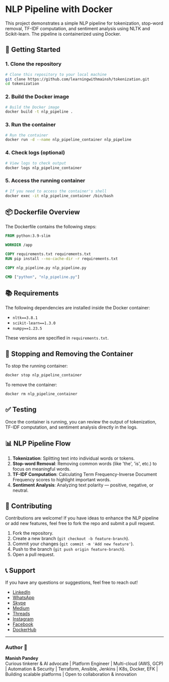 # NLP Pipeline with Docker

This project demonstrates a simple NLP pipeline for tokenization, stop-word removal, TF-IDF computation, and sentiment analysis using NLTK and Scikit-learn. The pipeline is containerized using Docker.

## 🚀 Getting Started

### 1. Clone the repository
```bash
# Clone this repository to your local machine
git clone https://github.com/learningwithmainsh/tokenization.git
cd tokenization
```

### 2. Build the Docker image
```bash
# Build the Docker image
docker build -t nlp_pipeline .
```

### 3. Run the container
```bash
# Run the container
docker run -d --name nlp_pipeline_container nlp_pipeline
```

### 4. Check logs (optional)
```bash
# View logs to check output
docker logs nlp_pipeline_container
```

### 5. Access the running container
```bash
# If you need to access the container's shell
docker exec -it nlp_pipeline_container /bin/bash
```

## 📦 Dockerfile Overview

The Dockerfile contains the following steps:

```dockerfile
FROM python:3.9-slim

WORKDIR /app

COPY requirements.txt requirements.txt
RUN pip install --no-cache-dir -r requirements.txt

COPY nlp_pipeline.py nlp_pipeline.py

CMD ["python", "nlp_pipeline.py"]
```

## 📚 Requirements

The following dependencies are installed inside the Docker container:

- `nltk==3.8.1`
- `scikit-learn==1.3.0`
- `numpy==1.23.5`

These versions are specified in `requirements.txt`.

## 🛑 Stopping and Removing the Container

To stop the running container:
```bash
docker stop nlp_pipeline_container
```

To remove the container:
```bash
docker rm nlp_pipeline_container
```

## ✅ Testing

Once the container is running, you can review the output of tokenization, TF-IDF computation, and sentiment analysis directly in the logs.

## 📊 NLP Pipeline Flow

1. **Tokenization**: Splitting text into individual words or tokens.
2. **Stop-word Removal**: Removing common words (like 'the', 'is', etc.) to focus on meaningful words.
3. **TF-IDF Computation**: Calculating Term Frequency-Inverse Document Frequency scores to highlight important words.
4. **Sentiment Analysis**: Analyzing text polarity — positive, negative, or neutral.

## 🤝 Contributing

Contributions are welcome! If you have ideas to enhance the NLP pipeline or add new features, feel free to fork the repo and submit a pull request.

1. Fork the repository.
2. Create a new branch (`git checkout -b feature-branch`).
3. Commit your changes (`git commit -m 'Add new feature'`).
4. Push to the branch (`git push origin feature-branch`).
5. Open a pull request.

## 📞 Support

If you have any questions or suggestions, feel free to reach out!

- [LinkedIn](https://www.linkedin.com/in/learningwithmanish)
- [WhatsApp](https://wa.me/918765368754)
- [Skype](live:.cid.16ae1ff3196c4f4e)
- [Medium](https://medium.com/@mnshkmrpnd)
- [Threads](https://www.threads.net/@learningwithmanish)
- [Instagram](https://www.instagram.com/learningwithmanish/?hl=en)
- [Facebook](https://www.facebook.com/pandey.manish.106)
- [DockerHub](https://hub.docker.com/u/manishgenius)

---

### Author 👤
**Manish Pandey**  
Curious tinkerer & AI advocate | Platform Engineer | Multi-cloud (AWS, GCP) | Automation & Security | Terraform, Ansible, Jenkins | K8s, Docker, EFK | Building scalable platforms | Open to collaboration & innovation

